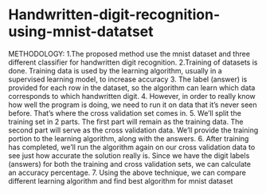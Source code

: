 # Handwritten-digit-recognition-using-mnist-datatset
METHODOLOGY:
1.The proposed method use the mnist dataset and three different classifier for handwritten digit recognition.
2.Training of datasets is done. Training data is used by the learning algorithm, usually in a supervised learning model, to increase accuracy
3. The label (answer) is provided for each row in the dataset, so the algorithm can learn which data corresponds to which handwritten digit.
4. However, in order to really know how well the program is doing, we need to run it on data that it’s never seen before. That’s where the cross validation set comes in.
5. We’ll split the training set in 2 parts. The first part will remain as the training data. The second part will serve as the cross validation data. We’ll provide the training portion to the learning algorithm, along with the answers.
6. After training has completed, we’ll run the algorithm again on our cross validation data to see just how accurate the solution really is. Since we have the digit labels (answers) for both the training and cross validation sets, we can calculate an accuracy percentage.
7. Using the above technique, we can compare different learning algorithm and find best algorithm for mnist dataset 

